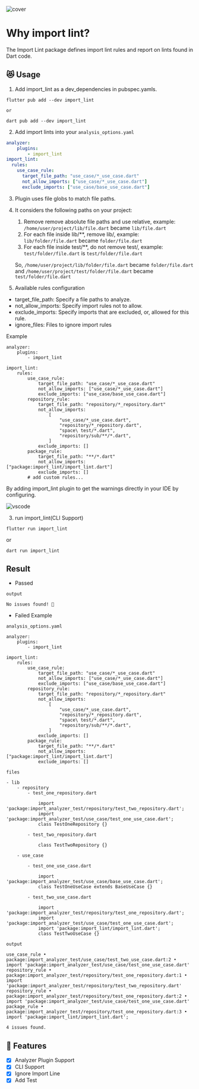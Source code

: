 ![cover](https://raw.githubusercontent.com/kawa1214/import-lint/main/resources/cover.png)

# Why import lint?

The Import Lint package defines import lint rules and report on lints found in Dart code.

## 😻 Usage

1. Add import_lint as a dev_dependencies in pubspec.yamls.

```
flutter pub add --dev import_lint

or

dart pub add --dev import_lint
```

2. Add import lints into your `analysis_options.yaml`

````yaml
analyzer:
    plugins:
        - import_lint
import_lint:
  rules:
    use_case_rule:
      target_file_path: "use_case/*_use_case.dart"
      not_allow_imports: ["use_case/*_use_case.dart"]
      exclude_imports: ["use_case/base_use_case.dart"]
````
3. Plugin uses file globs to match file paths.


4. It considers the following paths on your project:
   1. Remove remove absolute file paths and use relative, example: `/home/user/project/lib/file.dart` became `lib/file.dart` 
   2. For each file inside lib/**, remove lib/, example: `lib/folder/file.dart` became `folder/file.dart`
   3. For each file inside test/**, do not remove test/, example: `test/folder/file.dart` is `test/folder/file.dart`
   

    So, `/home/user/project/lib/folder/file.dart` became `folder/file.dart` and `/home/user/project/test/folder/file.dart` became `test/folder/file.dart`

5. Available rules configuration
- target_file_path: Specify a file paths to analyze.
- not_allow_imports: Specify import rules not to allow.
- exclude_imports: Specify imports that are excluded, or, allowed for this rule.
- ignore_files: Files to ignore import rules

Example

```
analyzer:
    plugins:
        - import_lint

import_lint:
    rules:
        use_case_rule:
            target_file_path: "use_case/*_use_case.dart"
            not_allow_imports: ["use_case/*_use_case.dart"]
            exclude_imports: ["use_case/base_use_case.dart"]
        repository_rule:
            target_file_path: "repository/*_repository.dart"
            not_allow_imports:
                [
                    "use_case/*_use_case.dart",
                    "repository/*_repository.dart",
                    "space\ test/*.dart",
                    "repository/sub/**/*.dart",
                ]
            exclude_imports: []
        package_rule:
            target_file_path: "**/*.dart"
            not_allow_imports: ["package:import_lint/import_lint.dart"]
            exclude_imports: []
        # add custom rules...

```

By adding import_lint plugin to get the warnings directly in your IDE by configuring.

![vscode](https://raw.githubusercontent.com/kawa1214/import-lint/main/resources/vscode.png)

3. run import_lint(CLI Support)

```
flutter run import_lint
```

or

```
dart run import_lint
```

## Result

- Passed

`output`

```
No issues found! 🎉
```

- Failed Example

`analysis_options.yaml`

```
analyzer:
    plugins:
        - import_lint

import_lint:
    rules:
        use_case_rule:
            target_file_path: "use_case/*_use_case.dart"
            not_allow_imports: ["use_case/*_use_case.dart"]
            exclude_imports: ["use_case/base_use_case.dart"]
        repository_rule:
            target_file_path: "repository/*_repository.dart"
            not_allow_imports:
                [
                    "use_case/*_use_case.dart",
                    "repository/*_repository.dart",
                    "space\ test/*.dart",
                    "repository/sub/**/*.dart",
                ]
            exclude_imports: []
        package_rule:
            target_file_path: "**/*.dart"
            not_allow_imports: ["package:import_lint/import_lint.dart"]
            exclude_imports: []

```

`files`

```
- lib
    - repository
        - test_one_repository.dart

            import 'package:import_analyzer_test/repository/test_two_repository.dart';
            import 'package:import_analyzer_test/use_case/test_one_use_case.dart';
            class TestOneRepository {}

        - test_two_repository.dart

            class TestTwoRepository {}

    - use_case

        - test_one_use_case.dart

            import 'package:import_analyzer_test/use_case/base_use_case.dart';
            class TestOneUseCase extends BaseUseCase {}

        - test_two_use_case.dart

            import 'package:import_analyzer_test/repository/test_one_repository.dart';
            import 'package:import_analyzer_test/use_case/test_one_use_case.dart';
            import 'package:import_lint/import_lint.dart';
            class TestTwoUseCase {}
```

`output`

```{dart}
use_case_rule • package:import_analyzer_test/use_case/test_two_use_case.dart:2 • import 'package:import_analyzer_test/use_case/test_one_use_case.dart'
repository_rule • package:import_analyzer_test/repository/test_one_repository.dart:1 • import 'package:import_analyzer_test/repository/test_two_repository.dart'
repository_rule • package:import_analyzer_test/repository/test_one_repository.dart:2 • import 'package:import_analyzer_test/use_case/test_one_use_case.dart'
package_rule • package:import_analyzer_test/repository/test_one_repository.dart:3 • import 'package:import_lint/import_lint.dart';

4 issues found.
```

## 🧤 Features

- [x] Analyzer Plugin Support
- [x] CLI Support
- [x] Ignore Import Line
- [x] Add Test
